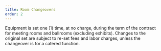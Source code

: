 ```yaml
---
title: Room Changeovers
order: 2
---
```


Equipment is set one (1) time, at no charge, during the term of the contract for meeting rooms and ballrooms (excluding exhibits). Changes to the original set are subject to re-set fees and labor charges, unless the changeover is for a catered function.
